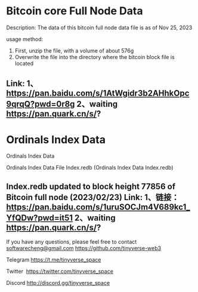 # Bitcoin core Full Node Data

Description:
The data of this bitcoin full node data file is as of Nov 25, 2023

usage method:
1. First, unzip the file, with a volume of about 576g
2. Overwrite the file into the directory where the bitcoin block file is located


Link: 
1、https://pan.baidu.com/s/1AtWgidr3b2AHhkOpc9qrqQ?pwd=0r8g
2、waiting https://pan.quark.cn/s/?
--------------------------


# Ordinals Index Data
Ordinals Index Data

Ordinals Index Data File Index.redb (Ordinals Index Data Index.redb)

Index.redb updated to block height 77856 of Bitcoin full node (2023/02/23)
Link: 
1、链接：https://pan.baidu.com/s/1uruSOCJm4V689kc1_YfQDw?pwd=it51 
2、waiting https://pan.quark.cn/s/?
--------------------------

If you have any questions, please feel free to contact softwarecheng@gmail.com
https://github.com/tinyverse-web3

Telegram
https://t.me/tinyverse_space

Twitter 
https://twitter.com/tinyverse_space

Discord
http://discord.gg/tinyverse_space


